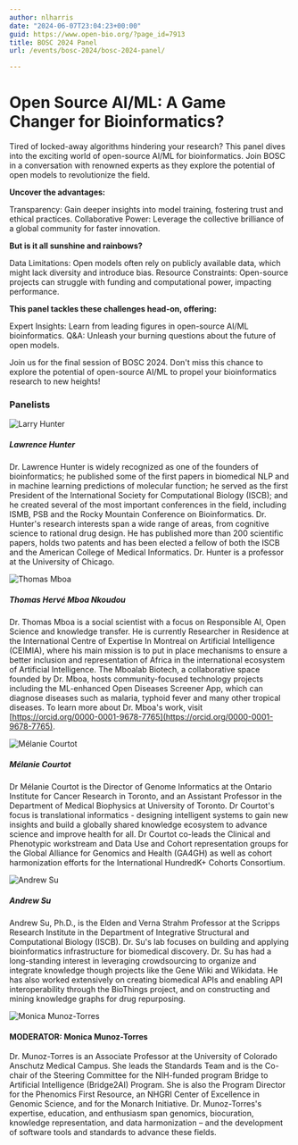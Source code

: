 ```yaml
---
author: nlharris
date: "2024-06-07T23:04:23+00:00"
guid: https://www.open-bio.org/?page_id=7913
title: BOSC 2024 Panel
url: /events/bosc-2024/bosc-2024-panel/

---
```

# Open Source AI/ML: A Game Changer for Bioinformatics?

Tired of locked-away algorithms hindering your research? This panel dives into the exciting world of open-source AI/ML for bioinformatics. Join BOSC in a conversation with renowned experts as they explore the potential of open models to revolutionize the field.

**Uncover the advantages:**

Transparency: Gain deeper insights into model training, fostering trust and ethical practices.
Collaborative Power: Leverage the collective brilliance of a global community for faster innovation.

**But is it all sunshine and rainbows?**

Data Limitations: Open models often rely on publicly available data, which might lack diversity and introduce bias.
Resource Constraints: Open-source projects can struggle with funding and computational power, impacting performance.

**This panel tackles these challenges head-on, offering:**

Expert Insights: Learn from leading figures in open-source AI/ML bioinformatics.
Q&A: Unleash your burning questions about the future of open models.

Join us for the final session of BOSC 2024. Don't miss this chance to explore the potential of open-source AI/ML to propel your bioinformatics research to new heights!

### Panelists

![Larry Hunter](/wp-content/uploads/2024/06/3697B1D6-F058-4C25-8A43-6D13C5025F8E.jpeg)

##### Lawrence Hunter

Dr. Lawrence Hunter is widely recognized as one of the founders of bioinformatics; he published some of the first papers in biomedical NLP and in machine learning predictions of molecular function; he served as the first President of the International Society for Computational Biology (ISCB); and he created several of the most important conferences in the field, including ISMB, PSB and the Rocky Mountain Conference on Bioinformatics. Dr. Hunter's research interests span a wide range of areas, from cognitive science to rational drug design. He has published more than 200 scientific papers, holds two patents and has been elected a fellow of both the ISCB and the American College of Medical Informatics. Dr. Hunter is a professor at the University of Chicago.

![Thomas Mboa](/wp-content/uploads/2024/06/Thomas-Mboa-1-1.png)

##### Thomas Hervé Mboa Nkoudou

Dr. Thomas Mboa is a social scientist with a focus on Responsible AI, Open Science and knowledge transfer. He is currently Researcher in Residence at the International Centre of Expertise In Montreal on Artificial Intelligence (CEIMIA), where his main mission is to put in place mechanisms to ensure a better inclusion and representation of Africa in the international ecosystem of Artificial Intelligence. The Mboalab Biotech, a collaborative space founded by Dr. Mboa, hosts community-focused technology projects including the ML-enhanced Open Diseases Screener App, which can diagnose diseases such as malaria, typhoid fever and many other tropical diseases. To learn more about Dr. Mboa's work, visit [https://orcid.org/0000-0001-9678-7765](https://orcid.org/0000-0001-9678-7765).

![Mélanie Courtot](/wp-content/uploads/2024/06/Melane_Courtot_square-1.png)

##### Mélanie Courtot

Dr Mélanie Courtot is the Director of Genome Informatics at the Ontario Institute for Cancer Research in Toronto, and an Assistant Professor in the Department of Medical Biophysics at University of Toronto. Dr Courtot's focus is translational informatics - designing intelligent systems to gain new insights and build a globally shared knowledge ecosystem to advance science and improve health for all. Dr Courtot co-leads the Clinical and Phenotypic workstream and Data Use and Cohort representation groups for the Global Alliance for Genomics and Health (GA4GH) as well as cohort harmonization efforts for the International HundredK+ Cohorts Consortium.

![Andrew Su](/wp-content/uploads/2024/03/Andrew_Su_smll.jpg)

##### Andrew Su

Andrew Su, Ph.D., is the Elden and Verna Strahm Professor at the Scripps Research Institute in the Department of Integrative Structural and Computational Biology (ISCB). Dr. Su's lab focuses on building and applying bioinformatics infrastructure for biomedical discovery. Dr. Su has had a long-standing interest in leveraging crowdsourcing to organize and integrate knowledge though projects like the Gene Wiki and Wikidata. He has also worked extensively on creating biomedical APIs and enabling API interoperability through the BioThings project, and on constructing and mining knowledge graphs for drug repurposing.



![Monica Munoz-Torres](/wp-content/uploads/2022/05/Monica_Munoz-Torres-2.jpeg)

#### MODERATOR: Monica Munoz-Torres

Dr. Munoz-Torres is an Associate Professor at the University of Colorado Anschutz Medical Campus. She leads the Standards Team and is the Co-chair of the Steering Committee for the NIH-funded program Bridge to Artificial Intelligence (Bridge2AI) Program. She is also the Program Director for the Phenomics First Resource, an NHGRI Center of Excellence in Genomic Science, and for the Monarch Initiative. Dr. Munoz-Torres's expertise, education, and enthusiasm span genomics, biocuration, knowledge representation, and data harmonization – and the development of software tools and standards to advance these fields.
